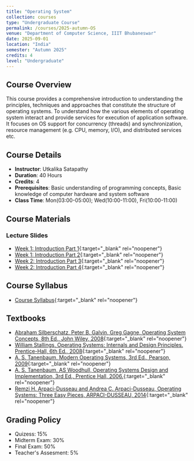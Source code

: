 ```yaml
---
title: "Operating System"
collection: courses
type: "Undergraduate Course"
permalink: /courses/2025-autumn-OS
venue: "Department of Computer Science, IIIT Bhubaneswar"
date: 2025-09-01
location: "India"
semester: "Autumn 2025"
credits: 4
level: "Undergraduate"
---
```


## Course Overview
This course provides a comprehensive introduction to understanding the principles, techniques and approaches that constitute the structure of operating systems. To understand how the various elements of operating system interact and provide services for execution of application software. It focuses on OS support for concurrency (threads) and synchronization, resource management (e.g. CPU, memory, I/O), and distributed services etc.

## Course Details
* **Instructor**: Utkalika Satapathy
* **Duration**: 40 Hours
* **Credits**: 4
* **Prerequisites**: Basic understanding of programming concepts, Basic knowledge of computer hardware and system software
* **Class Time**: Mon(03:00-05:00); Wed(10:00-11:00), Fri(10:00-11:00)

## Course Materials

### Lecture Slides
* [Week 1: Introduction Part 1](https://drive.google.com/file/d/1yF6p1FKQ10MOmBvcyjW5Br4e5tPp5jw9/view?usp=drive_link){:target="_blank" rel="noopener"}
* [Week 1: Introduction Part 2](https://drive.google.com/file/d/1auH8GPpJRD5Wq2LulnlC1MpndAlcYpnV/view?usp=drive_link){:target="_blank" rel="noopener"}
* [Week 2: Introduction Part 3](https://drive.google.com/file/d/1oxvtvdRqnb4yMD_FgmWd8CGK9NymCC7d/view?usp=drive_link){:target="_blank" rel="noopener"}
* [Week 2: Introduction Part 4](https://drive.google.com/file/d/15uWk4c1xmRoFsptXI4tZ8ybu3uh3ZrKD/view?usp=drive_link){:target="_blank" rel="noopener"}


<!-- ### Programming Assignments
* [Assignment 1: Array and List Operations](files/courses/data-structures/assignment1.pdf)
* [Assignment 2: Stack and Queue Implementation](files/courses/data-structures/assignment2.pdf)
* [Assignment 3: Tree Traversal and BST Operations](files/courses/data-structures/assignment3.pdf)
* [Assignment 4: Graph Algorithms](files/courses/data-structures/assignment4.pdf) -->

## Course Syllabus
* [Course Syllabus](https://drive.google.com/file/d/1vH8b2uMTJEBqTQGGszlqgWpFYR0bZSb_/view){:target="_blank" rel="noopener"}


## Textbooks
* [Abraham Silberschatz, Peter B. Galvin, Greg Gagne, Operating System Concepts, 8th Ed., John Wiley, 2008](https://drive.google.com/file/d/1HRYnFn6tAHe_8R-M9fKo8-jQ6Ospikvc/view?usp=sharing){:target="_blank" rel="noopener"}
* [William Stallings, Operating Systems: Internals and Design Principles. Prentice-Hall, 6th Ed., 2008](https://drive.google.com/file/d/1m48K3Uwg574pLnxlbwNRmeDK7JmWYScT/view?usp=sharing){:target="_blank" rel="noopener"}
* [A. S. Tanenbaum, Modern Operating Systems, 3rd Ed., Pearson, 2009](https://drive.google.com/file/d/1-UXPh-kRdgWBqrz7jo1n7zrhVUjvTkJA/view?usp=sharing){:target="_blank" rel="noopener"}
* [A. S. Tanenbaum, AS Woodhull, Operating Systems Design and Implementation, 3rd Ed., Prentice Hall, 2006.](https://drive.google.com/file/d/1oQnpW3a_l8eZjF4424avraqaq9PnfGWv/view?usp=sharing){:target="_blank" rel="noopener"}
* [Remzi H. Arpaci-Dusseau and Andrea C. Arpaci-Dusseau, Operating Systems: Three Easy Pieces, ARPACI-DUSSEAU, 2014](https://drive.google.com/file/d/1Tja2wdKt8Uz1hGRpCbpzIYyYS_DYv01n/view?usp=sharing){:target="_blank" rel="noopener"}


<!-- To Add
* [Textbook: Introduction to Algorithms (CLRS)](files/courses/data-structures/textbook.pdf)
* [Programming Guidelines](files/courses/data-structures/programming-guidelines.pdf)
* [Sample Code Repository](https://github.com/usatpath01/data-structures-course) -->

<!-- ## Course Objectives
By the end of this course, students will be able to:
- Implement and analyze fundamental data structures
- Design efficient algorithms for common problems
- Analyze time and space complexity of algorithms
- Apply data structures and algorithms to solve real-world problems -->

## Grading Policy
- Quizess: 15%
- Midterm Exam: 30%
- Final Exam: 50%
- Teacher's Assesment: 5%
